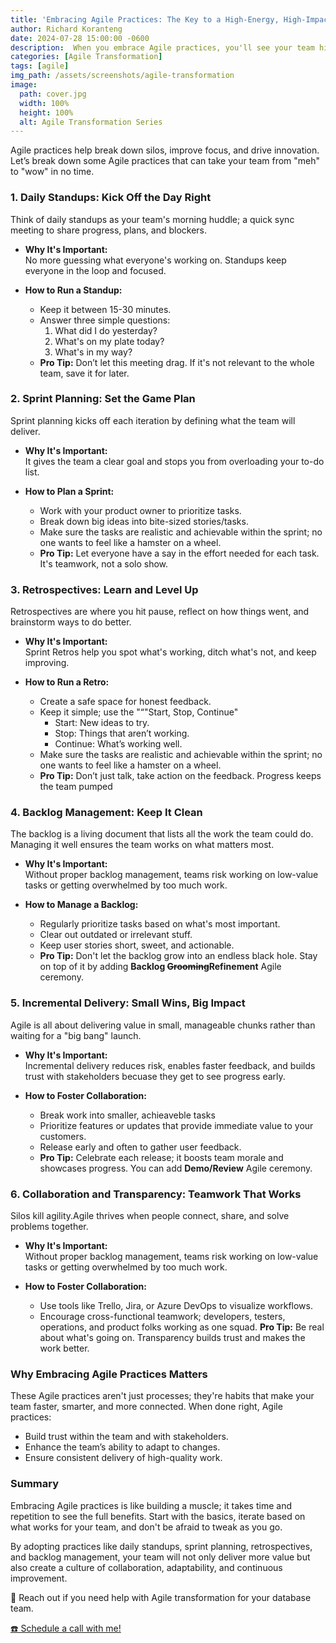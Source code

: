```yaml
---
title: 'Embracing Agile Practices: The Key to a High-Energy, High-Impact Team'
author: Richard Koranteng
date: 2024-07-28 15:00:00 -0600
description:  When you embrace Agile practices, you'll see your team hit new levels of productivity, creativity, and impact.
categories: [Agile Transformation]
tags: [agile]
img_path: /assets/screenshots/agile-transformation
image:
  path: cover.jpg
  width: 100%
  height: 100%
  alt: Agile Transformation Series
---
```


Agile practices help break down silos, improve focus, and drive innovation. Let’s break down some Agile practices that can take your team from "meh" to "wow" in no time.

### 1. Daily Standups: Kick Off the Day Right
Think of daily standups as your team's morning huddle; a quick sync meeting to share progress, plans, and blockers.

* **Why It's Important:**<br/>
No more guessing what everyone's working on. Standups keep everyone in the loop and focused.

* **How to Run a Standup:**
  * Keep it between 15-30 minutes.
  * Answer three simple questions:
    1. What did I do yesterday?
    2. What's on my plate today?
    3. What's in my way?
  * **Pro Tip:** Don’t let this meeting drag. If it's not relevant to the whole team, save it for later.

### 2. Sprint Planning: Set the Game Plan
Sprint planning kicks off each iteration by defining what the team will deliver.

* **Why It's Important:**<br/>
It gives the team a clear goal and stops you from overloading your to-do list.

* **How to Plan a Sprint:**
  * Work with your product owner to prioritize tasks.
  * Break down big ideas into bite-sized stories/tasks.
  * Make sure the tasks are realistic and achievable within the sprint; no one wants to feel like a hamster on a wheel.
  * **Pro Tip:** Let everyone have a say in the effort needed for each task. It's teamwork, not a solo show.

### 3. Retrospectives: Learn and Level Up
Retrospectives are where you hit pause, reflect on how things went, and brainstorm ways to do better.

* **Why It's Important:**<br/>
Sprint Retros help you spot what's working, ditch what's not, and keep improving.

* **How to Run a Retro:**
  * Create a safe space for honest feedback.
  * Keep it simple; use the "“"Start, Stop, Continue" 
    * Start: New ideas to try.
    * Stop: Things that aren’t working.
    * Continue: What’s working well.
  * Make sure the tasks are realistic and achievable within the sprint; no one wants to feel like a hamster on a wheel.
  * **Pro Tip:** Don’t just talk, take action on the feedback. Progress keeps the team pumped

### 4. Backlog Management: Keep It Clean
The backlog is a living document that lists all the work the team could do. Managing it well ensures the team works on what matters most.

* **Why It's Important:**<br/>
Without proper backlog management, teams risk working on low-value tasks or getting overwhelmed by too much work.

* **How to Manage a Backlog:**
  * Regularly prioritize tasks based on what's most important.
  * Clear out outdated or irrelevant stuff.
  * Keep user stories short, sweet, and actionable.
  * **Pro Tip:** Don't let the backlog grow into an endless black hole. Stay on top of it by adding **Backlog ~~Grooming~~Refinement** Agile ceremony.

### 5. Incremental Delivery: Small Wins, Big Impact
Agile is all about delivering value in small, manageable chunks rather than waiting for a "big bang" launch.

* **Why It's Important:**<br/>
Incremental delivery reduces risk, enables faster feedback, and builds trust with stakeholders becuase they get to see progress early.

* **How to Foster Collaboration:**
  * Break work into smaller, achieaveble tasks
  * Prioritize features or updates that provide immediate value to your customers.
  * Release early and often to gather user feedback.
  * **Pro Tip:** Celebrate each release; it boosts team morale and showcases progress. You can add **Demo/Review** Agile ceremony.

### 6. Collaboration and Transparency: Teamwork That Works
Silos kill agility.Agile thrives when people connect, share, and solve problems together.

* **Why It's Important:**<br/>
Without proper backlog management, teams risk working on low-value tasks or getting overwhelmed by too much work.

* **How to Foster Collaboration:**
  * Use tools like Trello, Jira, or Azure DevOps to visualize workflows.
  * Encourage cross-functional teamwork; developers, testers, operations, and product folks working as one squad.
  **Pro Tip:** Be real about what's going on. Transparency builds trust and makes the work better.

### Why Embracing Agile Practices Matters
These Agile practices aren't just processes; they're habits that make your team faster, smarter, and more connected. When done right, Agile practices:
* Build trust within the team and with stakeholders.
* Enhance the team’s ability to adapt to changes.
* Ensure consistent delivery of high-quality work.

### Summary
Embracing Agile practices is like building a muscle; it takes time and repetition to see the full benefits. Start with the basics, iterate based on what works for your team, and don't be afraid to tweak as you go.

By adopting practices like daily standups, sprint planning, retrospectives, and backlog management, your team will not only deliver more value but also create a culture of collaboration, adaptability, and continuous improvement.

🚀 Reach out if you need help with Agile transformation for your database team.

 [☎️ Schedule a call with me!](https://calendly.com/rkkoranteng/free-consultation)